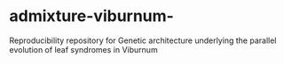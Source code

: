 # admixture-viburnum-
Reproducibility repository for Genetic architecture underlying the parallel evolution of leaf syndromes in Viburnum 
